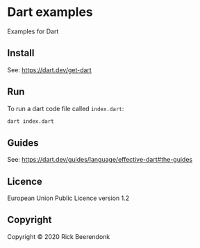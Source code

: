 # Dart examples

Examples for Dart

## Install

See: https://dart.dev/get-dart

## Run

To run a dart code file called `index.dart`:

```bash
dart index.dart
```

## Guides

See: https://dart.dev/guides/language/effective-dart#the-guides

## Licence

European Union Public Licence version 1.2

## Copyright

Copyright © 2020 Rick Beerendonk
